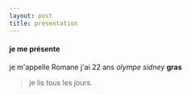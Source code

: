 ```yaml
---
layout: post
title: presentation
---
```


#### je me présente
je m'appelle Romane j'ai 22 ans
_olympe sidney_
**gras**
> je lis tous les jours.

